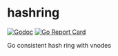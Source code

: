 # hashring

[![Godoc](https://godoc.org/github.com/nfisher/hashring?status.svg)](https://godoc.org/github.com/nfisher/hashring) [![Go Report Card](https://goreportcard.com/badge/github.com/nfisher/hashring)](https://goreportcard.com/report/github.com/nfisher/hashring)

Go consistent hash ring with vnodes
